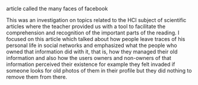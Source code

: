 article called the many faces of facebook

This was an investigation on topics related to the HCI subject of scientific articles where the teacher 
provided us with a tool to facilitate the comprehension and recognition of the important parts of the 
reading. I focused on this article which talked about how people leave traces of his personal life in 
social networks and emphasized what the people who owned that information did with it, that is, 
how they managed their old information and also how the users owners and non-owners of that information 
perceived their existence for example they felt invaded if someone looks for old photos of them in their
profile but they did nothing to remove them from there.
